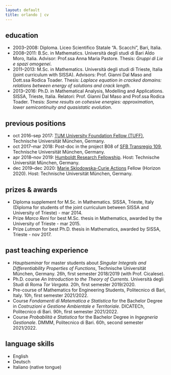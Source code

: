 ```yaml
---
layout: default
title: orlando | cv
---
```


## education

- 2003–2008: Diploma. Liceo Scientifico Statale “A. Scacchi”, Bari, Italia. 
- 2008–2011: B.Sc. in Mathematics. Università degli studi di Bari Aldo Moro, Italia. Advisor: Prof.ssa Anna Maria Pastore. Thesis: *Gruppi di Lie e spazi omogenei*. 
- 2011–2013: M.Sc. in Mathematics. Università degli studi di Trieste, Italia (joint curriculum with SISSA). Advisors: Prof. Gianni Dal Maso and Dott.ssa Rodica Toader. Thesis: *Laplace equation in cracked domains: relations between energy of solutions and crack length*.
- 2013–2016: Ph.D. in Mathematical Analysis, Modelling and Applications. SISSA, Trieste, Italia. Relatori: Prof. Gianni Dal Maso and Prof.ssa Rodica Toader. Thesis: *Some results on cohesive energies: approximation, lower semicontinuity and quasistatic evolution*. 

## previous positions

- oct 2016–sep 2017: [TUM University Foundation Fellow (TUFF)](https://www.tum.de/en/research/postdocs/tum-global-postdoc-fellowship/), Technische Universität München, Germany.
- oct 2017–mar 2018: Post-doc in the project B08 of [SFB Transregio 109](https://www.discretization.de), Technische Universität München, Germany.
- apr 2018–nov 2019: [Humboldt Research Fellowship](https://www.humboldt-foundation.de/en/apply/sponsorship-programmes/humboldt-research-fellowship). Host: Technische Universität München, Germany.
- dec 2019–dec 2020: [Marie Sklodowska-Curie Actions](https://ec.europa.eu/research/mariecurieactions/node_en) Fellow (Horizon 2020). Host: Technische Universität München, Germany.

## prizes & awards

- Diploma supplement for M.Sc. in Mathematics. SISSA, Trieste, Italy (Diploma for students of the joint curriculum between SISSA and University of Trieste) - mar 2014.
- Prize *Marco Reni* for best M.Sc. thesis in Mathematics, awarded by the University of Trieste - mar 2015.
- Prize *Lutman* for best Ph.D. thesis in Mathematics, awarded by SISSA, Trieste - nov 2017.

## past teaching experience 

- *Hauptseminar* for master students about *Singular Integrals and Differentiability Properties of Functions*, Technische Universität München, Germany. 26h, first semester 2018/2019 (with Prof. Cicalese).
-  Ph.D. course *An Introduction to the Theory of Currents*. Università degli Studi di Roma *Tor Vergata*. 20h, first semester 2019/2020.
- Pre-course of Mathematics for Engineering Students, Politecnico di Bari, Italy. 10h, first semester 2021/2022.
- Course *Fondamenti di Matematica e Statistica* for the Bachelor Degree in *Costruzioni e Gestione Ambientale e Territoriale*. DICATECh, Politecnico di Bari. 90h, first semester 2021/2022.
- Course *Probabilità e Statistica* for the Bachelor Degree in *Ingegneria Gestionale*. DMMM, Politecnico di Bari. 60h, second semester 2021/2022.

## language skills 

- English
- Deutsch
- Italiano (native tongue)